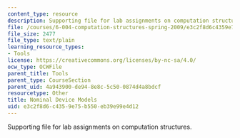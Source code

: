 ```yaml
---
content_type: resource
description: Supporting file for lab assignments on computation structures.
file: /courses/6-004-computation-structures-spring-2009/e3c2f8d6c4359e75b550eb39e99e4d12_nominal.jsim
file_size: 2477
file_type: text/plain
learning_resource_types:
- Tools
license: https://creativecommons.org/licenses/by-nc-sa/4.0/
ocw_type: OCWFile
parent_title: Tools
parent_type: CourseSection
parent_uid: 4a943900-de94-8e8c-5c50-0874d4a8bdcf
resourcetype: Other
title: Nominal Device Models
uid: e3c2f8d6-c435-9e75-b550-eb39e99e4d12
---
```

Supporting file for lab assignments on computation structures.